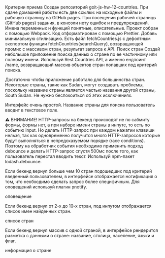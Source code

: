 Критерии приема Создан репозиторий goit-js-hw-12-countries. При сдаче домашней
работы есть две ссылки: на исходные файлы и рабочую страницу на GitHub pages.
При посещении рабочей страницы (GitHub pages) задания, в консоли нету ошибок и
предупреждений. Имена переменных и функций понятные, описательные. Проект собран
с помощью Webpack. Код отформатирован с помощью Prettier. Добавь минимальную
стилизацию. Есть файл fetchCountries.js с дефолтным экспортом функции
fetchCountries(searchQuery), возвращающей промис с массивом стран, результат
запроса к API. Поиск стран Создай небольшое приложение поиска данных о стране по
ее частичному или полному имени. Используй Rest Countries API, а именно ендпоинт
/name, возвращающий массив объектов стран попавших под критерий поиска.

Достаточно чтобы приложение работало для большинства стран. Некоторые страны,
такие как Sudan, могут создавать проблемы, поскольку название страны является
частью названия другой страны, South Sudan. Не нужно беспокоиться об этих
исключениях.

Интерфейс очень простой. Название страны для поиска пользователь вводит в
текстовое поле.

⚠️ ВНИМАНИЕ! HTTP-запросы на бекенд происходят не по сабмиту формы, формы нет, а
при наборе имени страны в инпуте, то есть по событию input. Но делать
HTTP-запрос при каждом нажатии клавиши нельзя, так как одновременно получится
много HTTP-запросов которые будут выполняться в непредсказуемом порядке (race
conditions). Поэтому на обработчик события необходимо применить подход debounce
и делать HTTP-запрос спустя 500мс после того, как пользователь перестал вводить
текст. Используй npm-пакет lodash.debounce.

Если бекенд вернул больше чем 10 стран подошедших под критерий введенный
пользователем, в интерфейсе отображается нотификация о том, что необходимо
сделать запрос более специфичным. Для оповещений используй плагин pnotify.

оповещение

Если бекенд вернул от 2-х до 10-х стран, под инпутом отображается список имен
найденных стран.

список стран

Если бекенд вернул массив с одной страной, в интерфейсе рендерится разметка с
данными о стране: название, столица, население, языки и флаг.

информация о стране
